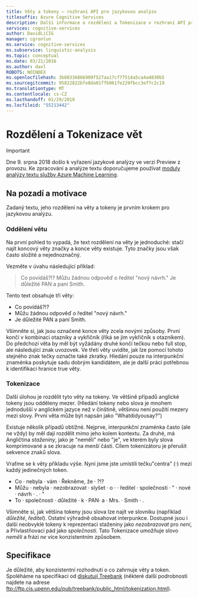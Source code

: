 ```yaml
---
title: Věty a tokeny – rozhraní API pro jazykovou analýzu
titlesuffix: Azure Cognitive Services
description: Další informace o rozdělení a Tokenizace v rozhraní API pro jazykovou analýzu vět.
services: cognitive-services
author: DavidLiCIG
manager: cgronlun
ms.service: cognitive-services
ms.subservice: linguistic-analysis
ms.topic: conceptual
ms.date: 03/21/2016
ms.author: davl
ROBOTS: NOINDEX
ms.openlocfilehash: 3b88336866909f527aa17cf77514a5ca4a4830b5
ms.sourcegitcommit: 95822822bfe8da01ffb061fe229fbcc3ef7c2c19
ms.translationtype: MT
ms.contentlocale: cs-CZ
ms.lasthandoff: 01/29/2019
ms.locfileid: "55213442"
---
```

# <a name="sentence-separation-and-tokenization"></a>Rozdělení a Tokenizace vět

> [!IMPORTANT]
> Dne 9. srpna 2018 došlo k vyřazení jazykové analýzy ve verzi Preview z provozu. Ke zpracování a analýze textu doporučujeme používat [moduly analýzy textu služby Azure Machine Learning](https://docs.microsoft.com/azure/machine-learning/studio-module-reference/text-analytics).

## <a name="background-and-motivation"></a>Na pozadí a motivace

Zadaný textu, jeho rozdělení na věty a tokeny je prvním krokem pro jazykovou analýzu.

### <a name="sentence-separation"></a>Oddělení větu

Na první pohled to vypadá, že text rozdělení na věty je jednoduché: stačí najít koncový věty značky a konce věty existuje.
Tyto značky jsou však často složité a nejednoznačný.

Vezměte v úvahu následující příklad:

> Co povídáš?!? Můžu žádnou odpověď o ředitel "nový návrh." Je důležité PAN a paní Smith.

Tento text obsahuje tři věty:

- Co povídáš?!?
- Můžu žádnou odpověď o ředitel "nový návrh."
- Je důležité PAN a paní Smith.

Všimněte si, jak jsou označené konce věty zcela novými způsoby.
První končí v kombinaci otazníky a vykřičník (říká se jim vykřičník s otazníkem).
Do předchozí věta by měl být vyžádány druhé končí tečkou nebo full stop, ale následující znak uvozovek.
Ve třetí věty uvidíte, jak lze pomocí tohoto stejného znak tečky označte také zkratky.
Hledání pouze na interpunkční znaménka poskytuje sadu dobrým kandidátem, ale je další práci potřebnou k identifikaci hranice true věty.

### <a name="tokenization"></a>Tokenizace

Další úlohou je rozdělit tyto věty na tokeny.
Ve většině případů anglické tokeny jsou odděleny mezer.
(Hledání tokeny nebo slova je mnohem jednodušší v anglickém jazyce než v čínštině, většinou není použití mezery mezi slovy.
První věta může být napsán jako "Whatdidyousay?")

Existuje několik případů obtížné.
Nejprve, interpunkční znaménka často (ale ne vždy) by měl dají rozdělit mimo jeho kolem kontextu.
Za druhé, má Angličtina *staženiny*, jako je "neměli" nebo "je", ve kterém byly slova komprimované a se zkracuje na menší části.
Cílem tokenizátoru je přerušit sekvence znaků slova.

Vraťme se k věty příkladu výše.
Nyní jsme jste umístili tečku"centra" (&middot;) mezi každý jedinečných token.

- Co &middot; nebyla &middot; vám &middot; Řekněme, že &middot; ?!?
- Můžu &middot; nebyla &middot; nezobrazovat &middot; slyšet &middot; o &middot; &middot; ředitel &middot; společnosti &middot; " &middot; nové &middot; návrh &middot; . &middot; "
- To &middot; společnosti &middot; důležité &middot; k &middot; PAN&middot; a &middot; Mrs. &middot; Smith &middot; .

Všimněte si, jak většina tokeny jsou slova lze najít ve slovníku (například *důležité*, *ředitel*).
Ostatní výhradně obsahovat interpunkce.
Dostupné jsou i další neobvyklé tokeny k reprezentaci staženiny jako *nezobrazovat* pro *není*, a Přivlastňovací pád jako *společnosti*.
Tato Tokenizace umožňuje slovo *neměli* a frázi *ne* více konzistentním způsobem.

## <a name="specification"></a>Specifikace

Je důležité, aby konzistentní rozhodnutí o co zahrnuje věty a token.
Spoléháme na specifikaci od [diskutují Treebank](https://catalog.ldc.upenn.edu/LDC99T42) (některé další podrobnosti najdete na adrese ftp://ftp.cis.upenn.edu/pub/treebank/public_html/tokenization.html).
